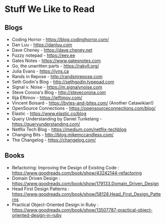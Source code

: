 # Stuff We Like to Read

## Blogs
- Coding Horror - https://blog.codinghorror.com/
- Dan Luu - https://danluu.com
- Dave Cheney - https://dave.cheney.net
- Fuzzy notepad - https://eev.ee
- Gates Notes - https://www.gatesnotes.com
- Go, the unwritten parts - https://rakyll.org/
- Julia Evans - https://jvns.ca
- Rands in Repose - http://randsinrepose.com
- Seth Godin's Blog - http://sethgodin.typepad.com
- Signal v. Noise - https://m.signalvnoise.com
- Steve Corona's Blog - http://stevecorona.com
- Ilija Eftimov - https://ieftimov.com/
- Vincent Boisard - https://bytes-and-bites.com/ (Another Catawikian!)
- OpenSource Connections - https://opensourceconnections.com/blog/
- Elastic - https://www.elastic.co/blog
- Query Understanding by Daniel Tunkelang - https://queryunderstanding.com/
- Netflix Tech Blog - https://medium.com/netflix-techblog
- Changing Bits - http://blog.mikemccandless.com/
- The Changelog - https://changelog.com/

## Books

- Refactoring: Improving the Design of Existing Code : https://www.goodreads.com/book/show/43242144-refactoring
- Domain Driven Design : https://www.goodreads.com/book/show/179133.Domain_Driven_Design
- Head First Design Patterns : https://www.goodreads.com/book/show/58128.Head_First_Design_Patterns
- Practical Object-Oriented Design in Ruby : https://www.goodreads.com/book/show/13507787-practical-object-oriented-design-in-ruby